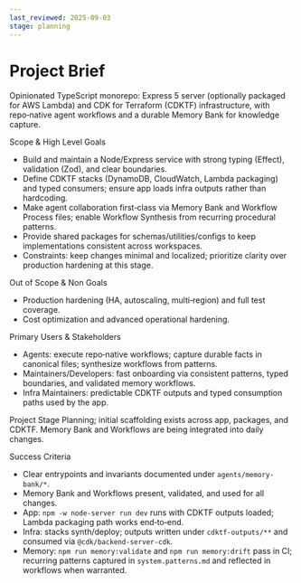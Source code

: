 ```yaml
---
last_reviewed: 2025-09-03
stage: planning
---
```


# Project Brief

Opinionated TypeScript monorepo: Express 5 server (optionally packaged for AWS Lambda) and CDK for Terraform (CDKTF) infrastructure, with repo‑native agent workflows and a durable Memory Bank for knowledge capture.

Scope & High Level Goals

- Build and maintain a Node/Express service with strong typing (Effect), validation (Zod), and clear boundaries.
- Define CDKTF stacks (DynamoDB, CloudWatch, Lambda packaging) and typed consumers; ensure app loads infra outputs rather than hardcoding.
- Make agent collaboration first‑class via Memory Bank and Workflow Process files; enable Workflow Synthesis from recurring procedural patterns.
- Provide shared packages for schemas/utilities/configs to keep implementations consistent across workspaces.
- Constraints: keep changes minimal and localized; prioritize clarity over production hardening at this stage.

Out of Scope & Non Goals

- Production hardening (HA, autoscaling, multi‑region) and full test coverage.
- Cost optimization and advanced operational hardening.

Primary Users & Stakeholders

- Agents: execute repo‑native workflows; capture durable facts in canonical files; synthesize workflows from patterns.
- Maintainers/Developers: fast onboarding via consistent patterns, typed boundaries, and validated memory workflows.
- Infra Maintainers: predictable CDKTF outputs and typed consumption paths used by the app.

Project Stage
Planning; initial scaffolding exists across app, packages, and CDKTF. Memory Bank and Workflows are being integrated into daily changes.

Success Criteria

- Clear entrypoints and invariants documented under `agents/memory-bank/*`.
- Memory Bank and Workflows present, validated, and used for all changes.
- App: `npm -w node-server run dev` runs with CDKTF outputs loaded; Lambda packaging path works end‑to‑end.
- Infra: stacks synth/deploy; outputs written under `cdktf-outputs/**` and consumed via `@cdk/backend-server-cdk`.
- Memory: `npm run memory:validate` and `npm run memory:drift` pass in CI; recurring patterns captured in `system.patterns.md` and reflected in workflows when warranted.
